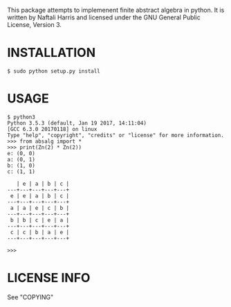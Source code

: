 This package attempts to implemenent finite abstract algebra in python.
It is written by Naftali Harris and licensed under the GNU General Public
License, Version 3.

INSTALLATION
============

    $ sudo python setup.py install


USAGE
=====

    $ python3
    Python 3.5.3 (default, Jan 19 2017, 14:11:04)
    [GCC 6.3.0 20170118] on linux
    Type "help", "copyright", "credits" or "license" for more information.
    >>> from absalg import *
    >>> print(Zn(2) * Zn(2))
    e: (0, 0)
    a: (0, 1)
    b: (1, 0)
    c: (1, 1)

       | e | a | b | c |
    ---+---+---+---+---+
     e | e | a | b | c |
    ---+---+---+---+---+
     a | a | e | c | b |
    ---+---+---+---+---+
     b | b | c | e | a |
    ---+---+---+---+---+
     c | c | b | a | e |
    ---+---+---+---+---+

    >>>  


LICENSE INFO
============

See "COPYING"
